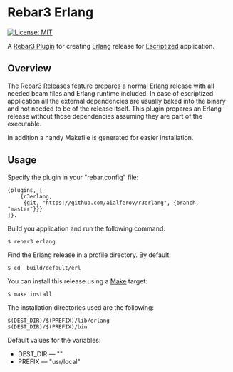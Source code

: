 # Rebar3 Erlang

[![License: MIT][MIT badge]][MIT]

A [Rebar3 Plugin] for creating [Erlang] release for [Escriptized] application.

## Overview

The [Rebar3 Releases] feature prepares a normal Erlang release with all needed
beam files and Erlang runtime included. In case of escriptized application
all the external dependencies are usually baked into the binary and not needed
to be of the release itself. This plugin prepares an Erlang release without
those dependencies assuming they are part of the executable.

In addition a handy Makefile is generated for easier installation.

## Usage

Specify the plugin in your "rebar.config" file:

```
{plugins, [
    {r3erlang,
     {git, "https://github.com/aialferov/r3erlang", {branch, "master"}}}
]}.
```

Build you application and run the following command:

```
$ rebar3 erlang
```

Find the Erlang release in a profile directory. By default:

```
$ cd _build/default/erl
```

You can install this release using a [Make] target:

```
$ make install
```

The installation directories used are the following:

```
$(DEST_DIR)/$(PREFIX)/lib/erlang
$(DEST_DIR)/$(PREFIX)/bin
```

Default values for the variables:

* DEST_DIR — ""
* PREFIX — "usr/local"

<!-- Links -->
[MIT]: https://opensource.org/licenses/MIT
[Make]: https://www.gnu.org/software/make
[Erlang]: http://erlang.org
[Rebar3 Plugin]: https://www.rebar3.org/docs/using-available-plugins
[Rebar3 Releases]: https://www.rebar3.org/docs/releases
[Escriptized]: https://www.rebar3.org/docs/commands#section-escriptize

<!-- Badges -->
[MIT badge]: https://img.shields.io/badge/License-MIT-yellow.svg?style=flat-square
